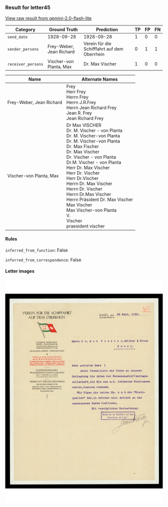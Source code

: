 ### Result for letter45
[View raw result from gemini-2.0-flash-lite](https://github.com/RISE-UNIBAS/humanities_data_benchmark/blob/main/results/2025-04-01/T20/request_T20_letter45.json)

| Category          | Ground Truth | Prediction | TP | FP | FN |
|------------------|--------------|------------|----|----|----|
| `send_date`        | 1928-09-28 | 1928-09-28 | 1 | 0 | 0 |
| `sender_persons`  | Frey-Weber, Jean Richard | Verein für die Schifffahrt auf dem Oberrhein | 0 | 1 | 1 |
| `receiver_persons` | Vischer-von Planta, Max | Dr. Max Vischer | 1 | 0 | 0 |

| Name | Alternate Names |
| --- | --- |
| Frey-Weber, Jean Richard | Frey<br>Herr Frey<br>Herrn Frey<br>Herrn J.R.Frey<br>Herrn Jean Richard Frey<br>Jean R. Frey<br>Jean Richard Frey |
| Vischer-von Planta, Max | Dr Max VISCHER<br>Dr. M. Vischer - von Planta<br>Dr. M. Vischer-von Planta<br>Dr. M. Vischer-von Planta<br>Dr. Max Fischer<br>Dr. Max Vischer<br>Dr. Vischer - von Planta<br>Dr.M. Vischer - von Planta<br>Herr Dr. Max Vischer<br>Herr Dr. Vischer<br>Herr Dr.Vischer<br>Herrn Dr. Max Vischer<br>Herrn Dr. Vischer<br>Herrn Dr.Max Vischer<br>Herrn Präsident Dr. Max Vischer<br>Max Vischer<br>Max Vischer-von Planta<br>V.<br>Vischer<br>praesident vischer |

#### Rules
`inferred_from_function`: False

`inferred_from_correspondence`: False

#### Letter images

<img src="https://github.com/RISE-UNIBAS/humanities_data_benchmark/blob/main/benchmarks/metadata_extraction/images/letter45_p1.jpg?raw=true" alt="letter45_p1.jpg" width="800px">